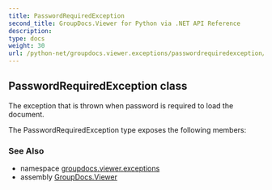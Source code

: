 ```yaml
---
title: PasswordRequiredException
second_title: GroupDocs.Viewer for Python via .NET API Reference
description: 
type: docs
weight: 30
url: /python-net/groupdocs.viewer.exceptions/passwordrequiredexception/
---
```


## PasswordRequiredException class

The exception that is thrown when password is required to load the document.

The PasswordRequiredException type exposes the following members:

### See Also

* namespace [groupdocs.viewer.exceptions](/python-net/groupdocs.viewer.exceptions/)
* assembly [GroupDocs.Viewer](/viewer/python-net/)

